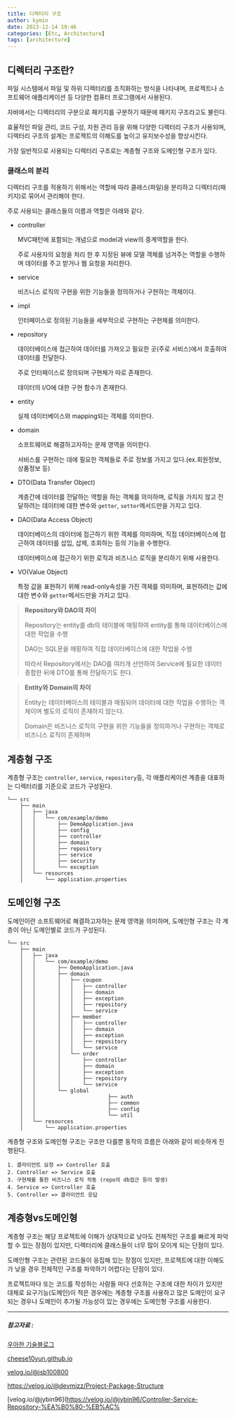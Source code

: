 ```yaml
---
title: 디렉터리 구조
author: kymin
date: 2023-12-14 19:46
categories: [Etc, Architecture]
tags: [architecture]
---
```


## 디렉터리 구조란?

파일 시스템에서 파일 및 하위 디렉터리를 조직화하는 방식을 나타내며, 프로젝트나 소프트웨어 애플리케이션 등 다양한 컴퓨터 프로그램에서 사용된다.

자바에서는 디렉터리의 구분으로 패키지를 구분하기 때문에 패키지 구조라고도 불린다.

효율적인 파일 관리, 코드 구성, 자원 관리 등을 위해 다양한 디렉터리 구조가 사용되며, 디렉터리 구조의 설계는 프로젝트의 이해도를 높이고 유지보수성을 향상시킨다.

가장 일반적으로 사용되는 디렉터리 구조로는 계층형 구조와 도메인형 구조가 있다.

### 클래스의 분리

디렉터리 구조를 적용하기 위해서는 역할에 따라 클래스(파일)을 분리하고 디렉터리(패키지)로 묶어서 관리해야 한다.

주로 사용되는 클래스들의 이름과 역할은 아래와 같다.

- controller

  MVC패턴에 포함되는 개념으로 model과 view의 중계역할을 한다.

  주로 사용자의 요청을 처리 한 후 지정된 뷰에 모델 객체를 넘겨주는 역할을 수행하며 데이터를 주고 받거나 웹 요청을 처리한다.

- service

  비즈니스 로직의 구현을 위한 기능들을 정의하거나 구현하는 객체이다.

- impl

  인터페이스로 정의된 기능들을 세부적으로 구현하는 구현체를 의미한다.

- repository

  데이터베이스에 접근하여 데이터를 가져오고 필요한 곳(주로 서비스)에서 호출하여 데이터를 전달한다.

  주로 인터페이스로 정의되며 구현체가 따로 존재한다.

  데이터의 I/O에 대한 구현 함수가 존재한다.

- entity

  실제 데이터베이스와 mapping되는 객체를 의미한다.

- domain

  소프트웨어로 해결하고자하는 문제 영역을 의미한다.

  서비스를 구현하는 데에 필요한 객체들로 주로 정보를 가지고 있다.(ex.회원정보, 상품정보 등)

- DTO(Data Transfer Object)

  계층간에 데이터를 전달하는 역할을 하는 객체를 의미하며, 로직을 가지지 않고 전달하려는 데이터에 대한 변수와 `getter`, `setter`메서드만을 가지고 있다.

- DAO(Data Access Object)

  데이터베이스의 데이터에 접근하기 위한 객체를 의미하며, 직접 데이터베이스에 접근하여 데이터를 삽입, 삽제, 조회하는 등의 기능을 수행한다.

  데이터베이스에 접근하기 위한 로직과 비즈니스 로직을 분리하기 위해 사용한다.

- VO(Value Object)

  특정 값을 표현하기 위해 read-only속성을 가진 객체를 의미하며, 표현하려는 값에 대한 변수와 `getter`메서드만을 가지고 있다.

> **Repository와 DAO의 차이**
>
> Repository는 entity를 db의 테이블에 매핑하여 entity를 통해 데이터베이스에 대한 작업을 수행
>
> DAO는 SQL문을 매핑하여 직접 데이터베이스에 대한 작업을 수행
>
> 따라서 Repository에서는 DAO를 여러개 선언하여 Service에 필요한 데이터 종합한 뒤에 DTO를 통해 전달하기도 한다.

> **Entity와 Domain의 차이**
>
> Entity는 데이터베이스의 테이블과 매핑되어 데이터에 대한 작업을 수행하는 객체이며 별도의 로직이 존재하지 않는다.
>
> Domain은 비즈니스 로직의 구현을 위한 기능들을 정의하거나 구현하는 객체로 비즈니스 로직이 존재하며

## 계층형 구조

계층형 구조는 `controller`, `service`, `repository`등, 각 애플리케이션 계층을 대표하는 디렉터리를 기준으로 코드가 구성된다.

```
└── src
    ├── main
    │   ├── java
    │   │   └── com/example/demo
    │   │       ├── DemoApplication.java
    │   │       ├── config
    │   │       ├── controller
    │   │       ├── domain
    │   │       ├── repository
    │   │       ├── service
    │   │       ├── security
    │   │       └── exception
    │   └── resources
    │       └── application.properties
```



## 도메인형 구조

도메인이란 소프트웨어로 해결하고자하는 문제 영역을 의미하며, 도메인형 구조는 각 계층이 아닌 도메인별로 코드가 구성된다.

```
└── src
    ├── main
    │   ├── java
    │   │   └── com/example/demo
    │   │       ├── DemoApplication.java
    │   │       ├── domain
    │   │       │   ├── coupon
    │   │       │   │   ├── controller
    │   │       │   │   ├── domain
    │   │       │   │   ├── exception
    │   │       │   │   ├── repository
    │   │       │   │   └── service
    │   │       │   ├── member
    │   │       │   │   ├── controller
    │   │       │   │   ├── domain
    │   │       │   │   ├── exception
    │   │       │   │   ├── repository
    │   │       │   │   └── service
    │   │       │   └── order
    │   │       │       ├── controller
    │   │       │       ├── domain
    │   │       │       ├── exception
    │   │       │       ├── repository
    │   │       │       └── service
    │   │       └── global
    │   │						├── auth
    │   │						├── common
    │   │						├── config
    │   │						└── util
    │   └── resources
    │       └── application.properties
```



계층형 구조와 도메인형 구조는 구조만 다를뿐 동작의 흐름은 아래와 같이 비슷하게 진행된다.

```
1. 클라이언트 요청 => Controller 호출
2. Controller => Service 호출
3. 구현체를 통한 비즈니스 로직 작동 (repo의 db접근 등이 발생)
4. Service => Controller 호출
5. Controller => 클라이언트 응답
```



## 계층형vs도메인형

계층형 구조는 해당 프로젝트에 이해가 상대적으로 낮아도 전체적인 구조를 빠르게 파악할 수 있는 장점이 있지만, 디렉터리에 클래스들이 너무 많이 모이게 되는 단점이 있다.

도메인형 구조는 관련된 코드들이 응집해 있는 장점이 있지만, 프로젝트에 대한 이해도가 낮을 경우 전체적인 구조를 파악하기 어렵다는 단점이 있다.

프로젝트마다 또는 코드를 작성하는 사람들 마다 선호하는 구조에 대한 차이가 있지만 대체로 요구기능(도메인)이 적은 경우에는 계층형 구조를 사용하고 많은 도메인이 요구되는 경우나 도메인이 추가될 가능성이 있는 경우에는 도메인형 구조를 사용한다.

-----

##### 참고자료 :

[우아한 기술블로그](https://techblog.woowahan.com/2647/)

[cheese10yun.github.io](https://cheese10yun.github.io/spring-guide-directory/)

[velog.io/@jsb100800](https://velog.io/@jsb100800/Spring-boot-directory-package)

https://velog.io/@devmizz/Project-Package-Structure

[velog.io/@jybin96](https://velog.io/@jybin96/Controller-Service-Repository-%EA%B0%80-%EB%AC%
